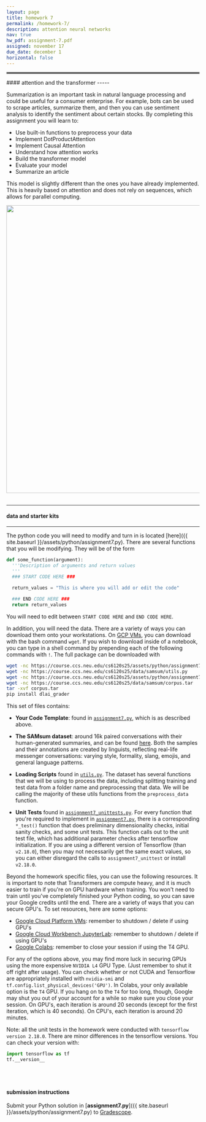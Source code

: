 ```yaml
---
layout: page
title: homework 7
permalink: /homework-7/
description: attention neural networks
nav: true
hw_pdf: assignment-7.pdf
assigned: november 17
due_date: december 1
horizontal: false
---
```


<hr style="border:2px solid gray">
#### attention and the transformer
-----

Summarization is an important task in natural language processing and could be useful for a consumer enterprise. For example, bots can be used to scrape articles, summarize them, and then you can use sentiment analysis to identify the sentiment about certain stocks. By completing this assignment you will learn to:

* Use built-in functions to preprocess your data
* Implement DotProductAttention
* Implement Causal Attention
* Understand how attention works
* Build the transformer model
* Evaluate your model
* Summarize an article

This model is slightly different than the ones you have already implemented. This is heavily based on attention and does not rely on sequences, which allows for parallel computing.

<center>
<img 
  src="https://deadline.com/wp-content/uploads/2024/09/Transformers-One.jpg"
  width="750" height="auto">
</center>
<br>

-----
#### data and starter kits
-----

The python code you will need to modify and turn in is located [here]({{ site.baseurl }}/assets/python/assignment7.py). There are several functions that you will be modifying. They will be of the form

  ```python
  def some_function(argument):
    '''Description of arguments and return values
    '''
    ### START CODE HERE ###

    return_values = "This is where you will add or edit the code"

    ### END CODE HERE ###
    return return_values
  ```

You will need to edit between `START CODE HERE` and `END CODE HERE`.

In addition, you will need the data. There are a variety of ways you can download them onto your workstations. On [GCP VMs](https://console.cloud.google.com/compute/instances), you can download with the bash command `wget`. If you wish to download inside of a notebook, you can type in a shell command by prepending each of the following commands with `!`. The full package can be downloaded with

  ```bash
  wget -nc https://course.ccs.neu.edu/cs6120s25/assets/python/assignment7.py
  wget -nc https://course.ccs.neu.edu/cs6120s25/data/samsum/utils.py
  wget -nc https://course.ccs.neu.edu/cs6120s25/assets/python/assignment7_unittests.py
  wget -nc https://course.ccs.neu.edu/cs6120s25/data/samsum/corpus.tar
  tar -xvf corpus.tar
  pip install dlai_grader
  ```

This set of files contains:

* **Your Code Template**: found in [`assignment7.py`](https://course.ccs.neu.edu/cs6120s25/assets/python/assignment7.py), which is as described above.

* **The SAMsum dataset**: around 16k paired conversations with their human-generated summaries, and can be found [here](https://course.ccs.neu.edu/cs6120s25/data/samsum/). Both the samples and their annotations are created by linguists, reflecting real-life messenger conversations: varying style, formality, slang, emojis, and general language patterns. 

* **Loading Scripts** found in [`utils.py`](https://course.ccs.neu.edu/cs6120s25/data/samsum/utils.py). The dataset has several functions that we will be using to process the data, including splitting training and test data from a folder name and preprocessing that data. We will be calling the majority of these utils functions from the `preprocess_data` function.

* **Unit Tests** found in [`assignment7_unittests.py`](https://course.ccs.neu.edu/cs6120s25/assets/python/assignment7_unittests.py). For every function that you're required to implement in [`assignment7.py`](https://course.ccs.neu.edu/cs6120s25/assets/python/assignment7.py), there is a corresponding `*_test()` function that does preliminary dimensionality checks, initial sanity checks, and some unit tests. This function calls out to the unit test file, which has additional parameter checks after tensorflow initialization. If you are using a different version of Tensorflow (than `v2.18.0`), then you may not necessarily get the same exact values, so you can either disregard the calls to `assignment7_unittest` or install `v2.18.0`.

Beyond the homework specific files, you can use the following resources. It is important to note that Transformers are compute heavy, and it is much easier to train if you're on GPU  hardware when training. You won't need to train until you've completely finished your Python coding, so you can save your Google credits until the end. There are a variety of ways that you can secure GPU's. To set resources, here are some options:

  * [Google Cloud Platform VMs](https://console.cloud.google.com/compute/): remember to shutdown / delete if using GPU's
  * [Google Cloud Workbench JupyterLab](https://console.cloud.google.com/vertex-ai/workbench): remember to shutdown / delete if using GPU's
  * [Google Colabs](https://colab.research.google.com/): remember to close your session if using the T4 GPU.

For any of the options above, you may find more luck in securing GPUs using the more expensive `NVIDIA L4` GPU Type. (Just remember to shut it off right after usage). You can check whether or not CUDA and Tensorflow are appropriately installed with `nvidia-smi` and `tf.config.list_physical_devices('GPU')`. In Colabs, your only available option is the `T4` GPU. If you hang on to the `T4` for too long, though, Google may shut you out of your account for a while so make sure you close your session. On GPU's, each iteration is around 20 seconds (except for the first iteration, which is 40 seconds). On CPU's, each iteration is around 20 minutes.

Note: all the unit tests in the homework were conducted with `tensorflow version 2.18.0`. There are minor differences in the tensorflow versions. You can check your version with:

```python
import tensorflow as tf
tf.__version__
```

<br>
<br>

#### submission instructions

Submit your Python solution in [**assignment7.py**]({{ site.baseurl }}/assets/python/assignment7.py) to [Gradescope](http://gradescope.com).

